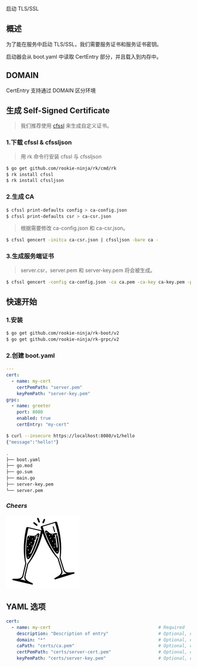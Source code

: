 启动 TLS/SSL

## 概述
为了能在服务中启动 TLS/SSL，我们需要服务证书和服务证书密钥。

启动器会从 boot.yaml 中读取 CertEntry 部分，并且载入到内存中。

## DOMAIN
CertEntry 支持通过 DOMAIN 区分环境

## 生成 Self-Signed Certificate
> 我们推荐使用 [cfssl](https://github.com/cloudflare/cfssl) 来生成自定义证书。

### 1.下载 cfssl & cfssljson
> 用 rk 命令行安装 cfssl 与 cfssljson
```bash
$ go get github.com/rookie-ninja/rk/cmd/rk
$ rk install cfssl
$ rk install cfssljson
```

### 2.生成 CA
```bash
$ cfssl print-defaults config > ca-config.json
$ cfssl print-defaults csr > ca-csr.json
```
> 根据需要修改 ca-config.json 和 ca-csr.json。
```bash
$ cfssl gencert -initca ca-csr.json | cfssljson -bare ca -
```

### 3.生成服务端证书
> server.csr，server.pem 和 server-key.pem 将会被生成。
```bash
$ cfssl gencert -config ca-config.json -ca ca.pem -ca-key ca-key.pem -profile www csr.json | cfssljson -bare server
```

## 快速开始
### 1.安装

```bash
$ go get github.com/rookie-ninja/rk-boot/v2
$ go get github.com/rookie-ninja/rk-grpc/v2
```

### 2.创建 boot.yaml
```yaml
---
cert:
  - name: my-cert
    certPemPath: "server.pem"
    keyPemPath: "server-key.pem"
grpc:
  - name: greeter
    port: 8080
    enabled: true
    certEntry: "my-cert"
```

```bash
$ curl --insecure https://localhost:8080/v1/hello
{"message":"hello!"}
```

```bash
.
├── boot.yaml
├── go.mod
├── go.sum
├── main.go
├── server-key.pem
└── server.pem
```

### _**Cheers**_
![](../../img/user-guide/cheers.png)

## YAML 选项
```yaml
cert:
  - name: my-cert                                         # Required
    description: "Description of entry"                   # Optional, default: ""
    domain: "*"                                           # Optional, default: "*"
    caPath: "certs/ca.pem"                                # Optional, default: ""
    certPemPath: "certs/server-cert.pem"                  # Optional, default: ""
    keyPemPath: "certs/server-key.pem"                    # Optional, default: ""
```
